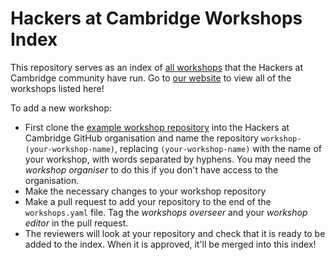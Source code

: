 # Hackers at Cambridge Workshops Index
This repository serves as an index of [all workshops](https://hackersatcambridge.com/workshops) that the Hackers at Cambridge community have run. Go to [our website](https://hackersatcambridge.com/workshops) to view all of the workshops listed here!

To add a new workshop:

- First clone the [example workshop repository](https://github.com/hackersatcambridge/workshop-example) into the Hackers at Cambridge GitHub organisation and name the repository `workshop-(your-workshop-name)`, replacing `(your-workshop-name)` with the name of your workshop, with words separated by hyphens. You may need the _workshop organiser_ to do this if you don't have access to the organisation.
- Make the necessary changes to your workshop repository
- Make a pull request to add your repository to the end of the `workshops.yaml` file. Tag the _workshops overseer_ and your _workshop editor_ in the pull request.
- The reviewers will look at your repository and check that it is ready to be added to the index. When it is approved, it'll be merged into this index!
